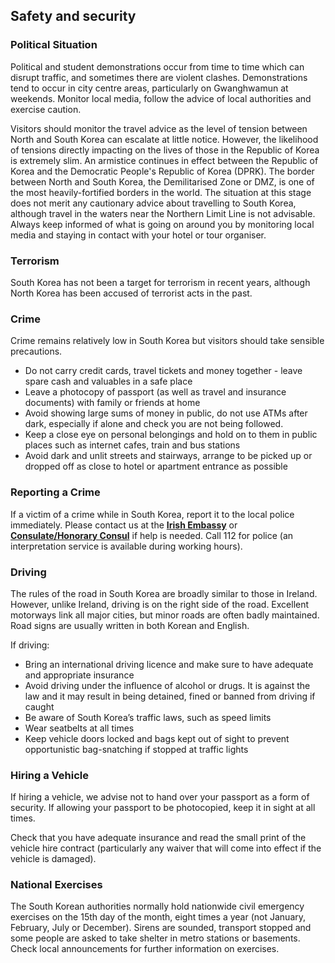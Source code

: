 ## Safety and security

### **Political Situation**

Political and student demonstrations occur from time to time which can disrupt traffic, and sometimes there are violent clashes. Demonstrations tend to occur in city centre areas, particularly on Gwanghwamun at weekends. Monitor local media, follow the advice of local authorities and exercise caution.

Visitors should monitor the travel advice as the level of tension between North and South Korea can escalate at little notice. However, the likelihood of tensions directly impacting on the lives of those in the Republic of Korea is extremely slim. An armistice continues in effect between the Republic of Korea and the Democratic People's Republic of Korea (DPRK). The border between North and South Korea, the Demilitarised Zone or DMZ, is one of the most heavily-fortified borders in the world. The situation at this stage does not merit any cautionary advice about travelling to South Korea, although travel in the waters near the Northern Limit Line is not advisable. Always keep informed of what is going on around you by monitoring local media and staying in contact with your hotel or tour organiser.

### **Terrorism**

South Korea has not been a target for terrorism in recent years, although North Korea has been accused of terrorist acts in the past.

### **Crime**

Crime remains relatively low in South Korea but visitors should take sensible precautions.

* Do not carry credit cards, travel tickets and money together - leave spare cash and valuables in a safe place
* Leave a photocopy of passport (as well as travel and insurance documents) with family or friends at home
* Avoid showing large sums of money in public, do not use ATMs after dark, especially if alone and check you are not being followed.
* Keep a close eye on personal belongings and hold on to them in public places such as internet cafes, train and bus stations
* Avoid dark and unlit streets and stairways, arrange to be picked up or dropped off as close to hotel or apartment entrance as possible

### **Reporting a Crime**

If a victim of a crime while in South Korea, report it to the local police immediately. Please contact us at the [**Irish Embassy**](https://www.ireland.ie/en/republic-of-korea/seoul/) or [**Consulate/Honorary Consul**](https://www.ireland.ie/en/republic-of-korea/seoul/) if help is needed. Call 112 for police (an interpretation service is available during working hours).

### **Driving**

The rules of the road in South Korea are broadly similar to those in Ireland. However, unlike Ireland, driving is on the right side of the road. Excellent motorways link all major cities, but minor roads are often badly maintained. Road signs are usually written in both Korean and English.

If driving:

* Bring an international driving licence and make sure to have adequate and appropriate insurance
* Avoid driving under the influence of alcohol or drugs. It is against the law and it may result in being detained, fined or banned from driving if caught
* Be aware of South Korea’s traffic laws, such as speed limits
* Wear seatbelts at all times
* Keep vehicle doors locked and bags kept out of sight to prevent opportunistic bag-snatching if stopped at traffic lights

### **Hiring a Vehicle**

If hiring a vehicle, we advise not to hand over your passport as a form of security. If allowing your passport to be photocopied, keep it in sight at all times.

Check that you have adequate insurance and read the small print of the vehicle hire contract (particularly any waiver that will come into effect if the vehicle is damaged).

### **National Exercises**

The South Korean authorities normally hold nationwide civil emergency exercises on the 15th day of the month, eight times a year (not January, February, July or December). Sirens are sounded, transport stopped and some people are asked to take shelter in metro stations or basements. Check local announcements for further information on exercises.